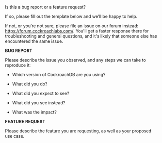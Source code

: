 Is this a bug report or a feature request? 

If so, please fill out the template below and we'll be happy to help.

If not, or you're not sure, please file an issue on our forum instead: https://forum.cockroachlabs.com/. You'll get a faster response there for troubleshooting and general questions, and it's likely that someone else has encountered the same issue.


**BUG REPORT**

Please describe the issue you observed, and any steps we can take to reproduce it:

- Which version of CockroachDB are you using? 

- What did you do?

- What did you expect to see?

- What did you see instead?

- What was the impact?

**FEATURE REQUEST**

Please describe the feature you are requesting, as well as your proposed use case.

